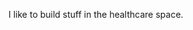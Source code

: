 I like to build stuff in the healthcare space.

<!---
GauthierWillemse/GauthierWillemse is a ✨ special ✨ repository because its `README.md` (this file) appears on your GitHub profile.
You can click the Preview link to take a look at your changes.
--->
